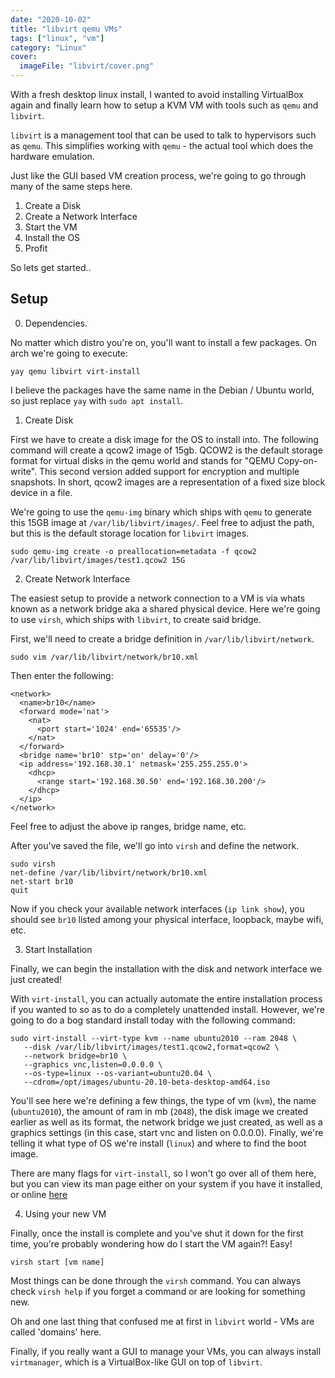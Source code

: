 ```yaml
---
date: "2020-10-02"
title: "libvirt qemu VMs"
tags: ["linux", "vm"]
category: "Linux"
cover:
  imageFile: "libvirt/cover.png"
---
```


With a fresh desktop linux install, I wanted to avoid installing VirtualBox again and finally learn how to setup a KVM VM with tools such as `qemu` and `libvirt`.

`libvirt` is a management tool that can be used to talk to hypervisors such as `qemu`. This simplifies working with `qemu` - the actual tool which does the hardware emulation.

Just like the GUI based VM creation process, we're going to go through many of the same steps here.

1. Create a Disk
2. Create a Network Interface
3. Start the VM
4. Install the OS
5. Profit

So lets get started..

## Setup

0. Dependencies.

No matter which distro you're on, you'll want to install a few packages. On arch we're going to execute:

```
yay qemu libvirt virt-install
```

I believe the packages have the same name in the Debian / Ubuntu world, so just replace `yay` with `sudo apt install`.

1. Create Disk

First we have to create a disk image for the OS to install into. The following command will create a qcow2 image of 15gb. QCOW2 is the default storage format for virtual disks in the qemu world and stands for "QEMU Copy-on-write". This second version added support for encryption and multiple snapshots. In short, qcow2 images are a representation of a fixed size block device in a file.

We're going to use the `qemu-img` binary which ships with `qemu` to generate this 15GB image at `/var/lib/libvirt/images/`. Feel free to adjust the path, but this is the default storage location for `libvirt` images.

```
sudo qemu-img create -o preallocation=metadata -f qcow2 /var/lib/libvirt/images/test1.qcow2 15G
```

2. Create Network Interface

The easiest setup to provide a network connection to a VM is via whats known as a network bridge aka a shared physical device. Here we're going to use `virsh`, which ships with `libvirt`, to create said bridge.

First, we'll need to create a bridge definition in `/var/lib/libvirt/network`.

```
sudo vim /var/lib/libvirt/network/br10.xml
```

Then enter the following:

```
<network>
  <name>br10</name>
  <forward mode='nat'>
    <nat>
      <port start='1024' end='65535'/>
    </nat>
  </forward>
  <bridge name='br10' stp='on' delay='0'/>
  <ip address='192.168.30.1' netmask='255.255.255.0'>
    <dhcp>
      <range start='192.168.30.50' end='192.168.30.200'/>
    </dhcp>
  </ip>
</network>
```

Feel free to adjust the above ip ranges, bridge name, etc.

After you've saved the file, we'll go into `virsh` and define the network.

```
sudo virsh
net-define /var/lib/libvirt/network/br10.xml
net-start br10
quit
```

Now if you check your available network interfaces (`ip link show`), you should see `br10` listed among your physical interface, loopback, maybe wifi, etc.

3. Start Installation

Finally, we can begin the installation with the disk and network interface we just created!

With `virt-install`, you can actually automate the entire installation process if you wanted to so as to do a completely unattended install. However, we're going to do a bog standard install today with the following command:

```
sudo virt-install --virt-type kvm --name ubuntu2010 --ram 2048 \
   --disk /var/lib/libvirt/images/test1.qcow2,format=qcow2 \
   --network bridge=br10 \
   --graphics vnc,listen=0.0.0.0 \
   --os-type=linux --os-variant=ubuntu20.04 \
   --cdrom=/opt/images/ubuntu-20.10-beta-desktop-amd64.iso
```

You'll see here we're defining a few things, the type of vm (`kvm`), the name (`ubuntu2010`), the amount of ram in mb (`2048`), the disk image we created earlier as well as its format, the network bridge we just created, as well as a graphics settings (in this case, start vnc and listen on 0.0.0.0). Finally, we're telling it what type of OS we're install (`linux`) and where to find the boot image.

There are many flags for `virt-install`, so I won't go over all of them here, but you can view its man page either on your system if you have it installed, or online [here](https://manpages.debian.org/testing/virtinst/virt-install.1.en.html)

4. Using your new VM

Finally, once the install is complete and you've shut it down for the first time, you're probably wondering how do I start the VM again?! Easy!

```
virsh start [vm name]
```

Most things can be done through the `virsh` command. You can always check `virsh help` if you forget a command or are looking for something new.

Oh and one last thing that confused me at first in `libvirt` world - VMs are called 'domains' here.

Finally, if you really want a GUI to manage your VMs, you can always install `virtmanager`, which is a VirtualBox-like GUI on top of `libvirt`.
